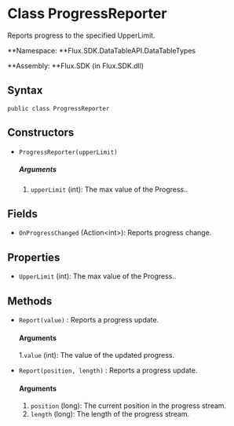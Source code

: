 # Class ProgressReporter

Reports progress to the specified UpperLimit.

**Namespace: **Flux.SDK.DataTableAPI.DataTableTypes

**Assembly: **Flux.SDK \(in Flux.SDK.dll\)

## Syntax

`public class ProgressReporter`

## Constructors

* `ProgressReporter(upperLimit)`

  ##### Arguments

  1. `upperLimit` \(int\): The max value of the Progress..


## Fields

* `OnProgressChanged` \(Action&lt;int&gt;\): Reports progress change.

## Properties

* `UpperLimit` \(int\): The max value of the Progress..


## Methods

* `Report(value)` : Reports a progress update.

  #### Arguments
  
  1.`value` \(int\): The value of the updated progress.


* `Report(position, length)` : Reports a progress update.

  #### Arguments
 
  1. `position` \(long\): The current position in the progress stream.
  2. `length` \(long\): The length of the progress stream.